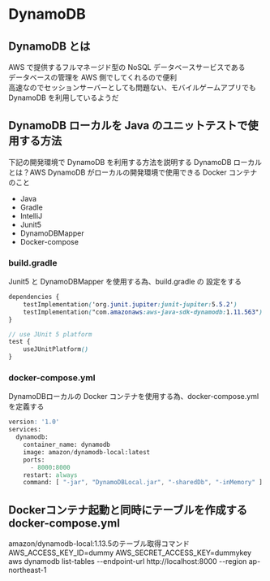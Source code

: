 # DynamoDB

## DynamoDB とは
AWS で提供するフルマネージド型の NoSQL データベースサービスである  
データベースの管理を AWS 側でしてくれるので便利  
高速なのでセッションサーバーとしても問題ない、モバイルゲームアプリでも DynamoDB を利用しているようだ  

## DynamoDB ローカルを Java のユニットテストで使用する方法  
下記の開発環境で DynamoDB を利用する方法を説明する 
DynamoDB ローカルとは？AWS DynamoDB がローカルの開発環境で使用できる Docker コンテナのこと

- Java  
- Gradle  
- IntelliJ  
- Junit5  
- DynamoDBMapper  
- Docker-compose

### build.gradle
Junit5 と DynamoDBMapper を使用する為、build.gradle の 設定をする
```scss
dependencies {
    testImplementation('org.junit.jupiter:junit-jupiter:5.5.2')
    testImplementation("com.amazonaws:aws-java-sdk-dynamodb:1.11.563")
}

// use JUnit 5 platform
test {
    useJUnitPlatform()
}
```
### docker-compose.yml
DynamoDBローカルの Docker コンテナを使用する為、docker-compose.yml を定義する
```scss
version: '1.0'
services:
  dynamodb:
    container_name: dynamodb
    image: amazon/dynamodb-local:latest
    ports:
      - 8000:8000
    restart: always
    command: [ "-jar", "DynamoDBLocal.jar", "-sharedDb", "-inMemory" ]
```

## Dockerコンテナ起動と同時にテーブルを作成するdocker-compose.yml

amazon/dynamodb-local:1.13.5のテーブル取得コマンド
AWS_ACCESS_KEY_ID=dummy AWS_SECRET_ACCESS_KEY=dummykey aws dynamodb list-tables --endpoint-url http://localhost:8000 --region ap-northeast-1

